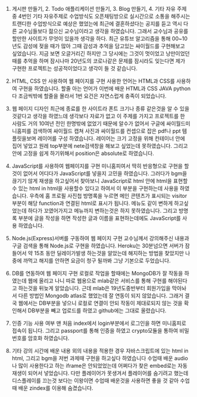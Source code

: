 1. 게시판 만들기, 2. Todo 애플리케이션 만들기, 3. Blog 만들기, 4. 기타 자유 주제 중 
4번인 기타 자유주제로 수업방식도 오픈채팅방으로 실시간으로 소통을 해주시는 트랜디한 수업방식으로 예상은 했었는에 최근에 결혼하셨다는 공지를 듣고 역시 다른 교수님들보다 젊으신 교수님이라고 생각을 하였습니다. 그래서 교수님과 공유를 할만한 사이트가 무엇이 있을까 생각을 하다. 최근 유튜브 알고리즘을 통해 00~10년도 감성에 젖을 때가 많아 그때 감성과 추억을 담고있는 싸이월드를 구현해보고 싶었습니다. 지금 보면 오글거리긴 하지만 그 당시에는 그것이 멋이었고 낭만이었던 때를 추억을 하며 잠시나마 20년도의 코로나같은 문제를 잠시라도 잊는다면 제가 구현한 프로젝트는 성공적이었다고 생각이 들 것 같습니다. 

1. HTML, CSS 만 사용하여 웹 페이지를 구현
사용한 언어는 HTML과 CSS를 사용하여 구현을 하였습니다. 할줄 아는 언어가 이번에 배운 HTML과 CSS JAVA python다 조금씩밖에 할줄을 몰라서 1번 요건은 자연스럽게 충족이 되었습니다. 

2. 웹 페이지 디자인
최근에 종료를 한 사이트라 폰트 크기나 종류 같은것을 알 수 있을 것같다고 생각을 하였느데 생각보다 자료가 없고 이 주제를 가지고 프로젝트를 한 사람도 거의 10여년 전인 한명밖에 없었기 때문에 알수가 없어서 구글에 싸이월드미니홈피를 검색하여 싸이월드 캡쳐 사진과 싸이월드를 컨셉으로 잡은 pdf나 ppt 템플릿을보며 레이어를 구성 하였습니다. 레이어는 크기 고정을 위해 컨테이너 안에 집어 넣었고 원레 top부분에 nete검색창을 해보고 싶었는데 못하였습니다. 그리고 안에 고정을 쉽게 하기위해서 position은 absolute로 하였습니다. 

3. JavaScript를 사용하여 웹페이지를 구현
미니홈피여서 딱히 반응형으로 구현을 할것이 없어서 어디다가 JavaScript를 넣을지 고민을 하였습니다. 그러다가 bgm을 끊기기 않게 재생을 하고싶어서 찾아보니 JavaScript로 html 안에 html을 표현할 수 있는 html in html을 사용할수 있다고 하여서 이 부분을 구현하는데 사용을 하였습니다. 우측에 홈 프로필 사진첩 방명록을 누르면 메인 콘텐츠가 표시되는 visitor 부분이 해당 function과 연결된 html로 표시가 됩니다. 메뉴도 같이 변하게 하고싶었는데 하다가 꼬였어가지고 메뉴까지 변하는것은 하지 못하였습니다. 그리고 방명록 부분에 글을 작성을 하면 작성한 글과 이름을 표현하는데에도 JavaScript를 사용 하였습니다. 

4. Node.js(Express)서버를 구동하여 웹 페이지 구현
교수님께서 강의해주신 내용과 구글 검색을 통해 Node.js로 구현을 하였습니다. Heroku는 30분넘으면 서버가 잠들어서 약 15초 동안 딜레이가발생 하는것을 알았는데 해지하는 방법을 찾았지만 나중에 까먹고 해지를 안하면 요금이 청구 될까봐 그냥 기본으로 두었습니다. 

5. DB를 연동하여 웹 페이지 구현
로컬로 작업을 할때에는 MongoDB가 잘 작동을 하였는데 웹에 올리고 나니 따로 웹용으로 mlab같은 서비스를 통해 구현를 해야된다고 하는것을 뒤늦게 알았습니다. 근데 mlab은 19년도중반부터 회원가입을 막아놔서 다른 방법인 Mongodb atlas로 했었는데 잘 연동이 되지 않았습니다. 그래거 결국 웹에서는 DB부분을 넣으니 로컬로 연결이 안되 작동이 제대로되지 않는 것을 확인해서 DB부분을 빼고 업로드를 하였고 github에는 그대로 올렸습니다. 

6. 인증 기능 사용 여부
맨 처음 index에서 login부분에서 로그인을 하면 미니홈피로 접속이 됩니다. 그리고 passport를 통해 인증을 하였고 crypto모듈을 통하여 비밀번호를 암호화 하였습니다.

7. 기타 강의 시간에 배운 내용 외의 내용을 적용한 경우
자바스크립트에 있는 html in html, 그리고 bgm을 저번 과제때 구현을 하고싶다 하였습니다 수업때 배운  audio나 많이 사용한다고 하는 iframe은 안되었었는데 어쩌다가 찾은 embed로는 자동 재생이 되어서 넣었습니다. 다만 플레이어가 못생겨서 플레이어를 숨기려고 했는데 디스플레이를 끄는것 보다는 이왕이면 수업때 배운것을 사용하면 좋을 것 같아 수업때 배운 zindex를 이용해 숨겼습니다. 